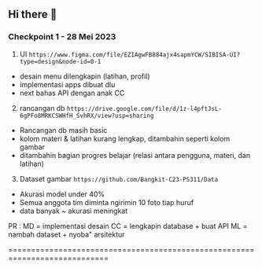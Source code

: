 ## Hi there 👋


### Checkpoint 1 - 28 Mei 2023
1. UI 
```https://www.figma.com/file/EZIAgwFB884ajx4sapmYCW/SIBISA-UI?type=design&node-id=0-1```
- desain menu dilengkapin (latihan, profil) 
- implementasi apps dibuat dlu
- next bahas API dengan anak CC

2. rancangan db
```https://drive.google.com/file/d/1z-l4pftJsL-6gPFo8MRKCSWHfH_SvhRX/view?usp=sharing```
- Rancangan db masih basic
- kolom materi & latihan kurang lengkap, ditambahin seperti kolom gambar
- ditambahin bagian progres belajar (relasi antara pengguna, materi, dan latihan)

3. Dataset gambar
```https://github.com/Bangkit-C23-PS311/Data```
- Akurasi model under 40% 
- Semua anggota tim diminta ngirimin 10 foto tiap huruf
- data banyak ~ akurasi meningkat

PR : 
MD = implementasi desain
CC = lengkapin database + buat API
ML = nambah dataset + nyoba" arsitektur


============================================================================


<!--

**Here are some ideas to get you started:**

🙋‍♀️ A short introduction - what is your organization all about?
🌈 Contribution guidelines - how can the community get involved?
👩‍💻 Useful resources - where can the community find your docs? Is there anything else the community should know?
🍿 Fun facts - what does your team eat for breakfast?
🧙 Remember, you can do mighty things with the power of [Markdown](https://docs.github.com/github/writing-on-github/getting-started-with-writing-and-formatting-on-github/basic-writing-and-formatting-syntax)
-->
